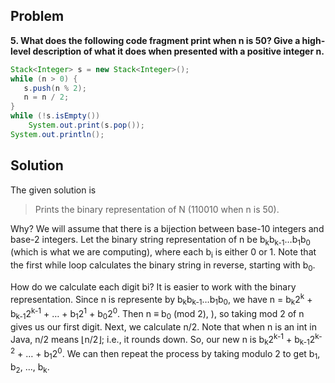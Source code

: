 ## Problem
**5. What does the following code fragment print when n is 50? Give a high-level description of what it does when presented with a positive integer n.** 
```java
Stack<Integer> s = new Stack<Integer>();
while (n > 0) {
   s.push(n % 2);
   n = n / 2;
}
while (!s.isEmpty())
    System.out.print(s.pop());
System.out.println();
```

## Solution

The given solution is
> Prints the binary representation of N (110010 when n is 50).

Why? We will assume that there is a bijection between base-10 integers and base-2 integers. Let the binary string representation of n be b<sub>k</sub>b<sub>k-1</sub>…b<sub>1</sub>b<sub>0</sub> (which is what we are computing), where each b<sub>i</sub> is either 0 or 1. Note that the first while loop calculates the binary string in reverse, starting with b<sub>0</sub>. 

How do we calculate each digit bi? It is easier to work with the binary representation. Since n is represente by b<sub>k</sub>b<sub>k-1</sub>…b<sub>1</sub>b<sub>0</sub>, we have n = b<sub>k</sub>2<sup>k</sup> + b<sub>k-1</sub>2<sup>k-1</sup> + … + b<sub>1</sub>2<sup>1</sup> + b<sub>0</sub>2<sup>0</sup>. Then n ≡ b<sub>0</sub> (mod 2), ), so taking mod 2 of n gives us our first digit. Next, we calculate n/2. Note that when n is an int in Java, n/2 means ⌊n/2⌋; i.e., it rounds down. So, our new n is b<sub>k</sub>2<sup>k-1</sup> + b<sub>k-1</sub>2<sup>k-2</sup> + … + b<sub>1</sub>2<sup>0</sup>. We can then repeat the process by taking modulo 2 to get b<sub>1</sub>, b<sub>2</sub>, ..., b<sub>k</sub>.
